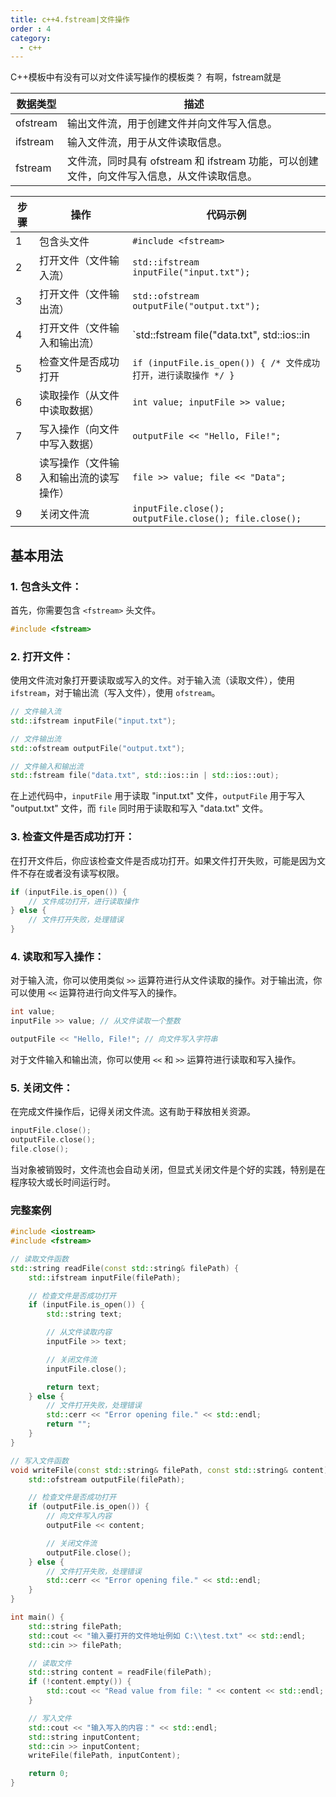 ```yaml
---
title: c++4.fstream|文件操作
order : 4
category:
  - c++
---
```


<ChatMessage avatar="../../../assets/emoji/hx.png" :avatarWidth="40">
C++模板中有没有可以对文件读写操作的模板类？
</ChatMessage>

<ChatMessage avatar="../../../assets/emoji/dsyj.png" :avatarWidth="40" alignLeft>
有啊，fstream就是
</ChatMessage>


| 数据类型     | 描述                                                      |
|----------|---------------------------------------------------------|
| ofstream | 输出文件流，用于创建文件并向文件写入信息。                                   |
| ifstream | 输入文件流，用于从文件读取信息。                                        |
| fstream  | 文件流，同时具有 ofstream 和 ifstream 功能，可以创建文件，向文件写入信息，从文件读取信息。 |

| 步骤 | 操作                  | 代码示例                                                   |
|----|---------------------|--------------------------------------------------------|
| 1  | 包含头文件               | `#include <fstream>`                                   |
| 2  | 打开文件（文件输入流）         | `std::ifstream inputFile("input.txt");`                |
| 3  | 打开文件（文件输出流）         | `std::ofstream outputFile("output.txt");`              |
| 4  | 打开文件（文件输入和输出流）      | `std::fstream file("data.txt", std::ios::in            | std::ios::out);` |
| 5  | 检查文件是否成功打开          | `if (inputFile.is_open()) { /* 文件成功打开，进行读取操作 */ }`     |
| 6  | 读取操作（从文件中读取数据）      | `int value; inputFile >> value;`                       |
| 7  | 写入操作（向文件中写入数据）      | `outputFile << "Hello, File!";`                        |
| 8  | 读写操作（文件输入和输出流的读写操作） | `file >> value; file << "Data";`                       |
| 9  | 关闭文件流               | `inputFile.close(); outputFile.close(); file.close();` |


## 基本用法

### 1. **包含头文件：**

<ChatMessage avatar="../../../assets/emoji/dsyj.png" :avatarWidth="40" alignLeft>

首先，你需要包含 `<fstream>` 头文件。

</ChatMessage>

   ```cpp
   #include <fstream>
   ```

### 2. **打开文件：**

<ChatMessage avatar="../../../assets/emoji/new5.png" :avatarWidth="40" alignLeft>

使用文件流对象打开要读取或写入的文件。对于输入流（读取文件），使用 `ifstream`，对于输出流（写入文件），使用 `ofstream`。

</ChatMessage>


   ```cpp
   // 文件输入流
   std::ifstream inputFile("input.txt");

   // 文件输出流
   std::ofstream outputFile("output.txt");

   // 文件输入和输出流
   std::fstream file("data.txt", std::ios::in | std::ios::out);
   ```

   在上述代码中，`inputFile` 用于读取 "input.txt" 文件，`outputFile` 用于写入 "output.txt" 文件，而 `file` 同时用于读取和写入 "data.txt" 文件。

### 3. **检查文件是否成功打开：**

<ChatMessage avatar="../../../assets/emoji/dsyj.png" :avatarWidth="40" alignLeft>
在打开文件后，你应该检查文件是否成功打开。如果文件打开失败，可能是因为文件不存在或者没有读写权限。
</ChatMessage>

   ```cpp
   if (inputFile.is_open()) {
       // 文件成功打开，进行读取操作
   } else {
       // 文件打开失败，处理错误
   }
   ```

### 4. **读取和写入操作：**

<ChatMessage avatar="../../../assets/emoji/dsyj.png" :avatarWidth="40" alignLeft>

对于输入流，你可以使用类似 `>>` 运算符进行从文件读取的操作。对于输出流，你可以使用 `<<` 运算符进行向文件写入的操作。

</ChatMessage>


   ```cpp
   int value;
   inputFile >> value; // 从文件读取一个整数

   outputFile << "Hello, File!"; // 向文件写入字符串
   ```

   对于文件输入和输出流，你可以使用 `<<` 和 `>>` 运算符进行读取和写入操作。

### 5. **关闭文件：**

<ChatMessage avatar="../../../assets/emoji/dsyj.png" :avatarWidth="40" alignLeft>
在完成文件操作后，记得关闭文件流。这有助于释放相关资源。
</ChatMessage>

   ```cpp
   inputFile.close();
   outputFile.close();
   file.close();
   ```
<ChatMessage avatar="../../../assets/emoji/dsyj.png" :avatarWidth="40" alignLeft>
当对象被销毁时，文件流也会自动关闭，但显式关闭文件是个好的实践，特别是在程序较大或长时间运行时。
</ChatMessage>

### 完整案例

```cpp
#include <iostream>
#include <fstream>

// 读取文件函数
std::string readFile(const std::string& filePath) {
    std::ifstream inputFile(filePath);

    // 检查文件是否成功打开
    if (inputFile.is_open()) {
        std::string text;

        // 从文件读取内容
        inputFile >> text;

        // 关闭文件流
        inputFile.close();

        return text;
    } else {
        // 文件打开失败，处理错误
        std::cerr << "Error opening file." << std::endl;
        return "";
    }
}

// 写入文件函数
void writeFile(const std::string& filePath, const std::string& content) {
    std::ofstream outputFile(filePath);

    // 检查文件是否成功打开
    if (outputFile.is_open()) {
        // 向文件写入内容
        outputFile << content;

        // 关闭文件流
        outputFile.close();
    } else {
        // 文件打开失败，处理错误
        std::cerr << "Error opening file." << std::endl;
    }
}

int main() {
    std::string filePath;
    std::cout << "输入要打开的文件地址例如 C:\\test.txt" << std::endl;
    std::cin >> filePath;

    // 读取文件
    std::string content = readFile(filePath);
    if (!content.empty()) {
        std::cout << "Read value from file: " << content << std::endl;
    }

    // 写入文件
    std::cout << "输入写入的内容：" << std::endl;
    std::string inputContent;
    std::cin >> inputContent;
    writeFile(filePath, inputContent);

    return 0;
}
```
